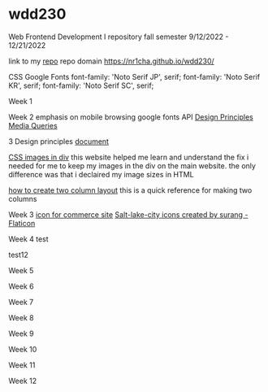 # wdd230
Web Frontend Development I repository fall semester 9/12/2022 - 12/21/2022

link to my [repo](https://github.com/Nr1cha/wdd230)
repo domain https://nr1cha.github.io/wdd230/

CSS Google Fonts
font-family: 'Noto Serif JP', serif;
font-family: 'Noto Serif KR', serif;
font-family: 'Noto Serif SC', serif;

Week 1

Week 2
emphasis on mobile browsing 
google fonts API
[Design Principles](https://byui.instructure.com/courses/207530/pages/w02-activity-design-principles?module_item_id=26511610)
[Media Queries](https://byui.instructure.com/courses/207530/modules/items/26511624)

3 Design principles [document](https://byui.instructure.com/courses/207530/assignments/9558461?module_item_id=26511712)
    
[CSS images in div](https://code-paper.com/css/examples-how-to-keep-image-inside-a-div-container)
this website helped me learn and understand the fix i needed
for me to keep my images in the div on the main website. the 
only difference was that i declaired my image sizes in HTML

[how to create two column layout](https://www.w3schools.com/howto/howto_css_two_columns.asp)
this is a quick reference for making two columns 


Week 3
[icon for commerce site](https://www.flaticon.com/free-icon/salt-lake-city_5352469?term=utah&page=1&position=3&page=1&position=3&related_id=5352469&origin=style)
<a href="https://www.flaticon.com/free-icons/salt-lake-city" title="salt-lake-city icons">Salt-lake-city icons created by surang - Flaticon</a>

Week 4
test
<!-- this is text -->
test12

Week 5

Week 6

Week 7

Week 8

Week 9

Week 10

Week 11

Week 12

